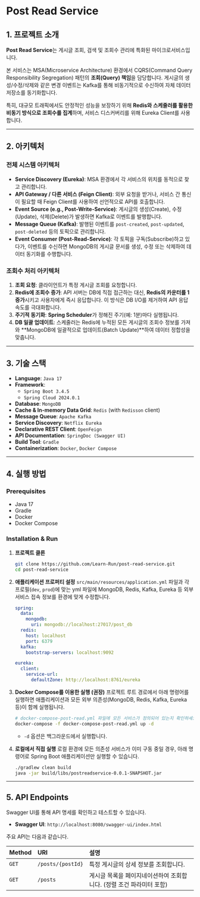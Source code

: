 # Post Read Service

## 1. 프로젝트 소개

**Post Read Service**는 게시글 조회, 검색 및 조회수 관리에 특화된 마이크로서비스입니다.

본 서비스는 MSA(Microservice Architecture) 환경에서 CQRS(Command Query Responsibility Segregation) 패턴의 **조회(Query) 책임**을 담당합니다. 게시글의 생성/수정/삭제와 같은 변경 이벤트는 Kafka를 통해 비동기적으로 수신하여 자체 데이터 저장소를 동기화합니다.

특히, 대규모 트래픽에서도 안정적인 성능을 보장하기 위해 **Redis와 스케줄러를 활용한 비동기 방식으로 조회수를 집계**하며, 서비스 디스커버리를 위해 Eureka Client를 사용합니다.

---

## 2. 아키텍처

### 전체 시스템 아키텍처

- **Service Discovery (Eureka)**: MSA 환경에서 각 서비스의 위치를 동적으로 찾고 관리합니다.
- **API Gateway / 다른 서비스 (Feign Client)**: 외부 요청을 받거나, 서비스 간 통신이 필요할 때 Feign Client를 사용하여 선언적으로 API를 호출합니다.
- **Event Source (e.g., Post-Write-Service)**: 게시글의 생성(Create), 수정(Update), 삭제(Delete)가 발생하면 Kafka로 이벤트를 발행합니다.
- **Message Queue (Kafka)**: 발행된 이벤트를 `post-created`, `post-updated`, `post-deleted` 등의 토픽으로 관리합니다.
- **Event Consumer (Post-Read-Service)**: 각 토픽을 구독(Subscribe)하고 있다가, 이벤트를 수신하면 MongoDB의 게시글 문서를 생성, 수정 또는 삭제하여 데이터 동기화를 수행합니다.

### 조회수 처리 아키텍처


1.  **조회 요청**: 클라이언트가 특정 게시글 조회를 요청합니다.
2.  **Redis에 조회수 증가**: API 서버는 DB에 직접 접근하는 대신, **Redis의 카운터를 1 증가**시키고 사용자에게 즉시 응답합니다. 이 방식은 DB I/O를 제거하여 API 응답 속도를 극대화합니다.
3.  **주기적 동기화**: **Spring Scheduler**가 정해진 주기(예: 1분)마다 실행됩니다.
4.  **DB 일괄 업데이트**: 스케줄러는 Redis에 누적된 모든 게시글의 조회수 정보를 가져와 **MongoDB에 일괄적으로 업데이트(Batch Update)**하여 데이터 정합성을 맞춥니다.

---

## 3. 기술 스택

- **Language**: `Java 17`
- **Framework**: 
    - `Spring Boot 3.4.5`
    - `Spring Cloud 2024.0.1`
- **Database**: `MongoDB`
- **Cache & In-memory Data Grid**: `Redis` (with `Redisson` client)
- **Message Queue**: `Apache Kafka`
- **Service Discovery**: `Netflix Eureka`
- **Declarative REST Client**: `OpenFeign`
- **API Documentation**: `SpringDoc (Swagger UI)`
- **Build Tool**: `Gradle`
- **Containerization**: `Docker`, `Docker Compose`

---

## 4. 실행 방법

### Prerequisites

- Java 17
- Gradle
- Docker
- Docker Compose

### Installation & Run

1.  **프로젝트 클론**
    ```bash
    git clone https://github.com/Learn-Run/post-read-service.git
    cd post-read-service
    ```

2.  **애플리케이션 프로퍼티 설정**
    `src/main/resources/application.yml` 파일과 각 프로필(`dev`, `prod`)에 맞는 yml 파일에 MongoDB, Redis, Kafka, Eureka 등 외부 서비스 접속 정보를 환경에 맞게 수정합니다.

    ```yaml
    spring:
      data:
        mongodb:
          uri: mongodb://localhost:27017/post_db
      redis:
        host: localhost
        port: 6379
      kafka:
        bootstrap-servers: localhost:9092
    
    eureka:
      client:
        service-url:
          defaultZone: http://localhost:8761/eureka
    ```

3.  **Docker Compose를 이용한 실행 (권장)**
    프로젝트 루트 경로에서 아래 명령어를 실행하면 애플리케이션과 모든 외부 의존성(MongoDB, Redis, Kafka, Eureka 등)이 함께 실행됩니다.

    ```bash
    # docker-compose-post-read.yml 파일에 모든 서비스가 정의되어 있는지 확인하세요.
    docker-compose -f docker-compose-post-read.yml up -d
    ```
    * `-d` 옵션은 백그라운드에서 실행합니다.

4.  **로컬에서 직접 실행**
    로컬 환경에 모든 의존성 서비스가 이미 구동 중일 경우, 아래 명령어로 Spring Boot 애플리케이션만 실행할 수 있습니다.

    ```bash
    ./gradlew clean build
    java -jar build/libs/postreadservice-0.0.1-SNAPSHOT.jar
    ```

---

## 5. API Endpoints

Swagger UI를 통해 API 명세를 확인하고 테스트할 수 있습니다.
- **Swagger UI**: `http://localhost:8080/swagger-ui/index.html`

주요 API는 다음과 같습니다.

| Method | URI | 설명 |
| :--- | :--- | :--- |
| `GET` | `/posts/{postId}` | 특정 게시글의 상세 정보를 조회합니다. |
| `GET` | `/posts` | 게시글 목록을 페이지네이션하여 조회합니다. (정렬 조건 파라미터 포함) |